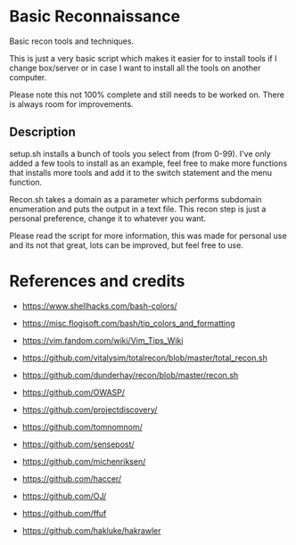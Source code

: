 # Basic Reconnaissance
Basic recon tools and techniques. 

This is just a very basic script which makes it easier for to install tools if I change box/server or in case I want to install all the tools on another computer.

Please note this not 100% complete and still needs to be worked on. There is always room for improvements.

## Description

setup.sh installs a bunch of tools you select from (from 0-99). I've only added a few tools to install as an example, feel free to make more functions that installs more tools and add it to the switch statement and the menu function.

Recon.sh takes a domain as a parameter which performs subdomain enumeration and puts the output in a text file. This recon step is just a personal preference, change it to whatever you want.

Please read the script for more information, this was made for personal use and its not that great, lots can be improved, but feel free to use.

# References and credits

* https://www.shellhacks.com/bash-colors/
* https://misc.flogisoft.com/bash/tip_colors_and_formatting
* https://vim.fandom.com/wiki/Vim_Tips_Wiki 
* https://github.com/vitalysim/totalrecon/blob/master/total_recon.sh
* https://github.com/dunderhay/recon/blob/master/recon.sh

* https://github.com/OWASP/
* https://github.com/projectdiscovery/
* https://github.com/tomnomnom/
* https://github.com/sensepost/
* https://github.com/michenriksen/
* https://github.com/haccer/
* https://github.com/OJ/
* https://github.com/ffuf
* https://github.com/hakluke/hakrawler
